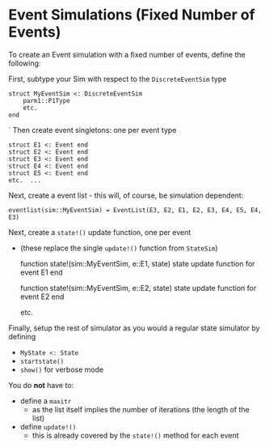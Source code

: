 # Event Simulations (Fixed Number of Events)
To create an Event simulation with a fixed number of events, define the following:

First, subtype your Sim with respect to the `DiscreteEventSim` type

    struct MyEventSim <: DiscreteEventSim
        parm1::P1Type
        etc.
    end
`
Then create event singletons: one per event type

    struct E1 <: Event end
    struct E2 <: Event end
    struct E3 <: Event end
    struct E4 <: Event end
    struct E5 <: Event end
    etc.  ...

Next, create a event list - this will, of course, be simulation dependent:

    eventlist(sim::MyEventSim) = EventList(E3, E2, E1, E2, E3, E4, E5, E4, E3)

Next, create a `state!()` update function, one per event   
- (these replace the single `update!()` function from `StateSim`)

    function state!(sim::MyEventSim, e::E1, state)
        state update function for event E1
    end 

    function state!(sim::MyEventSim, e::E2, state)
        state update function for event E2
    end

    etc.

Finally, setup the rest of simulator as you would a regular state simulator by defining
- `MyState <: State`
- `startstate()`
- `show()` for verbose mode

You do **not** have to: 
- define a `maxitr` 
    - as the list itself implies the number of iterations (the length of the list)
- define `update!()`
    - this is already covered by the `state!()` method for each event

